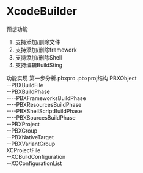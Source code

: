 # XcodeBuilder

预想功能
1. 支持添加/删除文件
2. 支持添加/删除framework
3. 支持添加/删除Shell
4. 支持编辑BuildSting

功能实现
第一步分析.pbxpro
.pbxproj结构
PBXObject  
--PBXBuildFile  
--PBXBuildPhase  
----PBXFrameworksBuildPhase  
----PBXResourcesBuildPhase  
----PBXShellScriptBuildPhase  
----PBXSourcesBuildPhase  
--PBXProject  
--PBXGroup  
--PBXNativeTarget  
--PBXVariantGroup  
XCProjectFile  
--XCBuildConfiguration  
--XCConfigurationList
